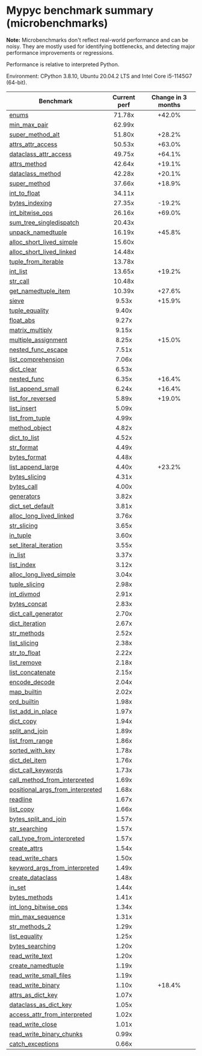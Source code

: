 # Mypyc benchmark summary (microbenchmarks)

**Note:** Microbenchmarks don't reflect real-world performance and can be noisy.
           They are mostly used for identifying bottlenecks, and detecting major performance
           improvements or regressions.

Performance is relative to interpreted Python.

Environment: CPython 3.8.10, Ubuntu 20.04.2 LTS and Intel Core i5-1145G7 (64-bit).

| Benchmark | Current perf | Change in 3 months |
| --- | :---: | :---: |
| [enums](benchmarks/enums.md) | 71.78x | +42.0% |
| [min_max_pair](benchmarks/min_max_pair.md) | 62.99x |  |
| [super_method_alt](benchmarks/super_method_alt.md) | 51.80x | +28.2% |
| [attrs_attr_access](benchmarks/attrs_attr_access.md) | 50.53x | +63.0% |
| [dataclass_attr_access](benchmarks/dataclass_attr_access.md) | 49.75x | +64.1% |
| [attrs_method](benchmarks/attrs_method.md) | 42.64x | +19.1% |
| [dataclass_method](benchmarks/dataclass_method.md) | 42.28x | +20.1% |
| [super_method](benchmarks/super_method.md) | 37.66x | +18.9% |
| [int_to_float](benchmarks/int_to_float.md) | 34.11x |  |
| [bytes_indexing](benchmarks/bytes_indexing.md) | 27.35x | -19.2% |
| [int_bitwise_ops](benchmarks/int_bitwise_ops.md) | 26.16x | +69.0% |
| [sum_tree_singledispatch](benchmarks/sum_tree_singledispatch.md) | 20.43x |  |
| [unpack_namedtuple](benchmarks/unpack_namedtuple.md) | 16.19x | +45.8% |
| [alloc_short_lived_simple](benchmarks/alloc_short_lived_simple.md) | 15.60x |  |
| [alloc_short_lived_linked](benchmarks/alloc_short_lived_linked.md) | 14.48x |  |
| [tuple_from_iterable](benchmarks/tuple_from_iterable.md) | 13.78x |  |
| [int_list](benchmarks/int_list.md) | 13.65x | +19.2% |
| [str_call](benchmarks/str_call.md) | 10.48x |  |
| [get_namedtuple_item](benchmarks/get_namedtuple_item.md) | 10.39x | +27.6% |
| [sieve](benchmarks/sieve.md) | 9.53x | +15.9% |
| [tuple_equality](benchmarks/tuple_equality.md) | 9.40x |  |
| [float_abs](benchmarks/float_abs.md) | 9.27x |  |
| [matrix_multiply](benchmarks/matrix_multiply.md) | 9.15x |  |
| [multiple_assignment](benchmarks/multiple_assignment.md) | 8.25x | +15.0% |
| [nested_func_escape](benchmarks/nested_func_escape.md) | 7.51x |  |
| [list_comprehension](benchmarks/list_comprehension.md) | 7.06x |  |
| [dict_clear](benchmarks/dict_clear.md) | 6.53x |  |
| [nested_func](benchmarks/nested_func.md) | 6.35x | +16.4% |
| [list_append_small](benchmarks/list_append_small.md) | 6.24x | +16.4% |
| [list_for_reversed](benchmarks/list_for_reversed.md) | 5.89x | +19.0% |
| [list_insert](benchmarks/list_insert.md) | 5.09x |  |
| [list_from_tuple](benchmarks/list_from_tuple.md) | 4.99x |  |
| [method_object](benchmarks/method_object.md) | 4.82x |  |
| [dict_to_list](benchmarks/dict_to_list.md) | 4.52x |  |
| [str_format](benchmarks/str_format.md) | 4.49x |  |
| [bytes_format](benchmarks/bytes_format.md) | 4.48x |  |
| [list_append_large](benchmarks/list_append_large.md) | 4.40x | +23.2% |
| [bytes_slicing](benchmarks/bytes_slicing.md) | 4.31x |  |
| [bytes_call](benchmarks/bytes_call.md) | 4.00x |  |
| [generators](benchmarks/generators.md) | 3.82x |  |
| [dict_set_default](benchmarks/dict_set_default.md) | 3.81x |  |
| [alloc_long_lived_linked](benchmarks/alloc_long_lived_linked.md) | 3.76x |  |
| [str_slicing](benchmarks/str_slicing.md) | 3.65x |  |
| [in_tuple](benchmarks/in_tuple.md) | 3.60x |  |
| [set_literal_iteration](benchmarks/set_literal_iteration.md) | 3.55x |  |
| [in_list](benchmarks/in_list.md) | 3.37x |  |
| [list_index](benchmarks/list_index.md) | 3.12x |  |
| [alloc_long_lived_simple](benchmarks/alloc_long_lived_simple.md) | 3.04x |  |
| [tuple_slicing](benchmarks/tuple_slicing.md) | 2.98x |  |
| [int_divmod](benchmarks/int_divmod.md) | 2.91x |  |
| [bytes_concat](benchmarks/bytes_concat.md) | 2.83x |  |
| [dict_call_generator](benchmarks/dict_call_generator.md) | 2.70x |  |
| [dict_iteration](benchmarks/dict_iteration.md) | 2.67x |  |
| [str_methods](benchmarks/str_methods.md) | 2.52x |  |
| [list_slicing](benchmarks/list_slicing.md) | 2.38x |  |
| [str_to_float](benchmarks/str_to_float.md) | 2.22x |  |
| [list_remove](benchmarks/list_remove.md) | 2.18x |  |
| [list_concatenate](benchmarks/list_concatenate.md) | 2.15x |  |
| [encode_decode](benchmarks/encode_decode.md) | 2.04x |  |
| [map_builtin](benchmarks/map_builtin.md) | 2.02x |  |
| [ord_builtin](benchmarks/ord_builtin.md) | 1.98x |  |
| [list_add_in_place](benchmarks/list_add_in_place.md) | 1.97x |  |
| [dict_copy](benchmarks/dict_copy.md) | 1.94x |  |
| [split_and_join](benchmarks/split_and_join.md) | 1.89x |  |
| [list_from_range](benchmarks/list_from_range.md) | 1.86x |  |
| [sorted_with_key](benchmarks/sorted_with_key.md) | 1.78x |  |
| [dict_del_item](benchmarks/dict_del_item.md) | 1.76x |  |
| [dict_call_keywords](benchmarks/dict_call_keywords.md) | 1.73x |  |
| [call_method_from_interpreted](benchmarks/call_method_from_interpreted.md) | 1.69x |  |
| [positional_args_from_interpreted](benchmarks/positional_args_from_interpreted.md) | 1.68x |  |
| [readline](benchmarks/readline.md) | 1.67x |  |
| [list_copy](benchmarks/list_copy.md) | 1.66x |  |
| [bytes_split_and_join](benchmarks/bytes_split_and_join.md) | 1.57x |  |
| [str_searching](benchmarks/str_searching.md) | 1.57x |  |
| [call_type_from_interpreted](benchmarks/call_type_from_interpreted.md) | 1.57x |  |
| [create_attrs](benchmarks/create_attrs.md) | 1.54x |  |
| [read_write_chars](benchmarks/read_write_chars.md) | 1.50x |  |
| [keyword_args_from_interpreted](benchmarks/keyword_args_from_interpreted.md) | 1.49x |  |
| [create_dataclass](benchmarks/create_dataclass.md) | 1.48x |  |
| [in_set](benchmarks/in_set.md) | 1.44x |  |
| [bytes_methods](benchmarks/bytes_methods.md) | 1.41x |  |
| [int_long_bitwise_ops](benchmarks/int_long_bitwise_ops.md) | 1.34x |  |
| [min_max_sequence](benchmarks/min_max_sequence.md) | 1.31x |  |
| [str_methods_2](benchmarks/str_methods_2.md) | 1.29x |  |
| [list_equality](benchmarks/list_equality.md) | 1.25x |  |
| [bytes_searching](benchmarks/bytes_searching.md) | 1.20x |  |
| [read_write_text](benchmarks/read_write_text.md) | 1.20x |  |
| [create_namedtuple](benchmarks/create_namedtuple.md) | 1.19x |  |
| [read_write_small_files](benchmarks/read_write_small_files.md) | 1.19x |  |
| [read_write_binary](benchmarks/read_write_binary.md) | 1.10x | +18.4% |
| [attrs_as_dict_key](benchmarks/attrs_as_dict_key.md) | 1.07x |  |
| [dataclass_as_dict_key](benchmarks/dataclass_as_dict_key.md) | 1.05x |  |
| [access_attr_from_interpreted](benchmarks/access_attr_from_interpreted.md) | 1.02x |  |
| [read_write_close](benchmarks/read_write_close.md) | 1.01x |  |
| [read_write_binary_chunks](benchmarks/read_write_binary_chunks.md) | 0.99x |  |
| [catch_exceptions](benchmarks/catch_exceptions.md) | 0.66x |  |
